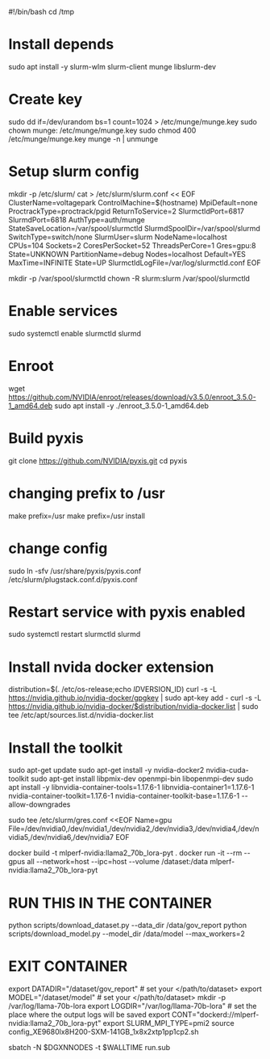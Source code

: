 #!/bin/bash
cd /tmp
# Install depends
sudo apt install -y slurm-wlm slurm-client munge libslurm-dev
# Create key
sudo dd if=/dev/urandom bs=1 count=1024 > /etc/munge/munge.key
sudo chown munge: /etc/munge/munge.key
sudo chmod 400 /etc/munge/munge.key
munge -n | unmunge
# Setup slurm config
mkdir -p /etc/slurm/
cat > /etc/slurm/slurm.conf << EOF
ClusterName=voltagepark
ControlMachine=$(hostname)
MpiDefault=none
ProctrackType=proctrack/pgid
ReturnToService=2
SlurmctldPort=6817
SlurmdPort=6818
AuthType=auth/munge
StateSaveLocation=/var/spool/slurmctld
SlurmdSpoolDir=/var/spool/slurmd
SwitchType=switch/none
SlurmUser=slurm
NodeName=localhost CPUs=104 Sockets=2 CoresPerSocket=52 ThreadsPerCore=1 Gres=gpu:8 State=UNKNOWN
PartitionName=debug Nodes=localhost Default=YES MaxTime=INFINITE State=UP
SlurmctldLogFile=/var/log/slurmctld.conf
EOF

mkdir -p /var/spool/slurmctld
chown -R slurm:slurm /var/spool/slurmctld

# Enable services
sudo systemctl enable slurmctld slurmd

# Enroot
wget https://github.com/NVIDIA/enroot/releases/download/v3.5.0/enroot_3.5.0-1_amd64.deb
sudo apt install -y ./enroot_3.5.0-1_amd64.deb



# Build pyxis

git clone https://github.com/NVIDIA/pyxis.git
cd pyxis
# changing prefix to /usr
make prefix=/usr
make prefix=/usr install
# change config
sudo ln -sfv /usr/share/pyxis/pyxis.conf /etc/slurm/plugstack.conf.d/pyxis.conf
# Restart service with pyxis enabled
sudo systemctl restart slurmctld slurmd

# Install nvida docker extension
distribution=$(. /etc/os-release;echo $ID$VERSION_ID)
curl -s -L https://nvidia.github.io/nvidia-docker/gpgkey | sudo apt-key add -
curl -s -L https://nvidia.github.io/nvidia-docker/$distribution/nvidia-docker.list | sudo tee /etc/apt/sources.list.d/nvidia-docker.list

# Install the toolkit
sudo apt-get update
sudo apt-get install -y nvidia-docker2 nvidia-cuda-toolkit
sudo apt-get install libpmix-dev openmpi-bin libopenmpi-dev
sudo apt install -y libnvidia-container-tools=1.17.6-1 libnvidia-container1=1.17.6-1 nvidia-container-toolkit=1.17.6-1 nvidia-container-toolkit-base=1.17.6-1 --allow-downgrades

sudo tee /etc/slurm/gres.conf <<EOF
Name=gpu File=/dev/nvidia0,/dev/nvidia1,/dev/nvidia2,/dev/nvidia3,/dev/nvidia4,/dev/nvidia5,/dev/nvidia6,/dev/nvidia7
EOF

docker build -t mlperf-nvidia:llama2_70b_lora-pyt .
docker run -it --rm --gpus all --network=host --ipc=host --volume /dataset:/data mlperf-nvidia:llama2_70b_lora-pyt


# RUN THIS IN THE CONTAINER
python scripts/download_dataset.py --data_dir /data/gov_report
python scripts/download_model.py --model_dir /data/model --max_workers=2
# EXIT CONTAINER


export DATADIR="/dataset/gov_report"  # set your </path/to/dataset>
export MODEL="/dataset/model"  # set your </path/to/dataset>
mkdir -p /var/log/llama-70b-lora
export LOGDIR="/var/log/llama-70b-lora"  # set the place where the output logs will be saved
export CONT="dockerd://mlperf-nvidia:llama2_70b_lora-pyt"
export SLURM_MPI_TYPE=pmi2
source config_XE9680lx8H200-SXM-141GB_1x8x2xtp1pp1cp2.sh

sbatch -N $DGXNNODES -t $WALLTIME run.sub





